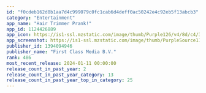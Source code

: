 ```yaml
---
id: "f0cdeb162d8b1aa7d4c999079c0fc1cab6d4deff0ac50242e4c92eb5f13abcb3"
category: "Entertainment"
app_name: "Hair Trimmer Prank!"
app_id: 1124426889
app_icon: https://is1-ssl.mzstatic.com/image/thumb/Purple126/v4/8d/c4/3e/8dc43ec4-87d5-500f-b25a-4e217dadfb4c/AppIcon-1x_U007emarketing-0-7-0-85-220-0.png/1024x1024bb.png
app_screenshot: https://is1-ssl.mzstatic.com/image/thumb/PurpleSource112/v4/64/b2/17/64b21773-b871-66c6-441f-97780fb0e0a1/0aeef15e-6255-4a12-98f2-8a747d6201ed_Simulator_Screen_Shot_-_iPhone_14_Pro_Max_-_2022-10-14_at_13.48.16.png/1284x2778bb.png
publisher_id: 1394094946
publisher_name: "First Class Media B.V."
rank: 486
most_recent_release: 2024-01-11 00:00:00
release_count_in_past_year: 2
release_count_in_past_year_category: 13
release_count_in_past_year_top_in_category: 25
---
```

